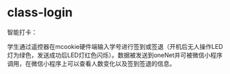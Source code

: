 # class-login
智能打卡：

学生通过遥控器在mcookie硬件端输入学号进行签到或签退（开机后无人操作LED灯为绿色，发送成功后LED灯红色闪烁）。数据被发送到oneNet并可被微信小程序调用，在微信小程序上可以查看人数变化以及签到签退的信息。
